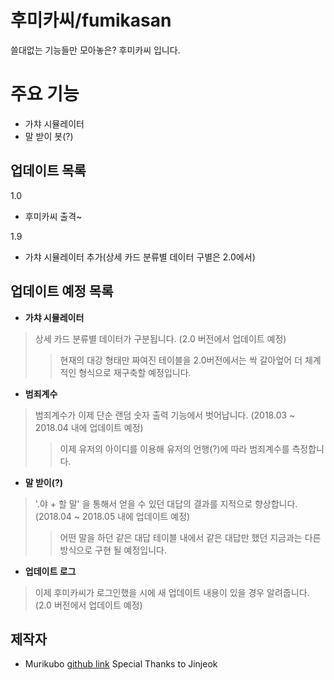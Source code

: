 # 후미카씨/fumikasan

쓸대없는 기능들만 모아놓은? 후미카씨 입니다.

# 주요 기능
- 가챠 시뮬레이터
- 말 받이 봇(?)

## 업데이트 목록
1.0
- 후미카씨 출격~

1.9
- 가챠 시뮬레이터 추가(상세 카드 분류별 데이터 구별은 2.0에서)

## 업데이트 예정 목록

- **가챠 시뮬레이터**
> 상세 카드 분류별 데이터가 구분됩니다. (2.0 버전에서 업데이트 예정)
>> 현재의 대강 형태만 짜여진 테이블을 2.0버전에서는 싹 갈아엎어 더 체계적인 형식으로 재구축할 예정입니다.

- **범죄계수**
> 범죄계수가 이제 단순 랜덤 숫자 출력 기능에서 벗어납니다. (2018.03 ~ 2018.04 내에 업데이트 예정)
>> 이제 유저의 아이디를 이용해 유저의 언행(?)에 따라 범죄계수를 측정합니다.

- **말 받이(?)**
> '.야 + 할 말' 을 통해서 얻을 수 있던 대답의 결과를 지적으로 향상합니다. (2018.04 ~ 2018.05 내에 업데이트 예정)
>> 어떤 말을 하던 같은 대답 테이블 내에서 같은 대답만 했던 지금과는 다른 방식으로 구현 될 예정입니다.

- **업데이트 로그**
> 이제 후미카씨가 로그인했을 시에 새 업데이트 내용이 있을 경우 알려줍니다. (2.0 버전에서 업데이트 예정)

## 제작자
- Murikubo [github link](https://github.com/murikubo)
Special Thanks to Jinjeok
